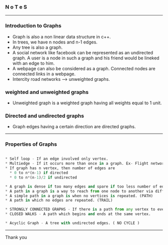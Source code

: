 ### N o T e S

---

### Introduction to Graphs

* Graph is also a non linear data structure in c++.
* In trees, we have n nodes and n-1 edges.
* Any tree is also a graph.
* A social network like facebook can be represented as an undirected graph. A user is a node in such a graph and his friend would be lineked with an edge to him.
* A webpage can also be considered as a graph. Connected nodes are connected links in a webpage.
* Intercity road networks --> unweighted graphs.

### weighted and unweighted graphs

* Unweighted graph is a weighted graph having all weights equal to 1 unit.

### Directed and undirected graphs

* Graph edges having a certain direction are directed graphs.

---

### Properties of Graphs 

```py

* Self loop - If an edge involved only vertex. 
* Multiedge - If it occurs more than once in a graph. Ex- Flight networks (arrival and departure) more than 1 flights running between 2 cities.
* If graph has n vertex, then number of edges are
  * 0 to n*(n-1) if directed 
  * 0 to n*(n-1)/2 if undirected
```

```py
* A graph is dense if too many edges and spare if too less number of edges.
* A path in a graph is a way to reach from one node to another via diffn set of nodes. (WALK)
* A simple path in a graph is when no vertices is repeated. (PATH)
* A path in which no edges are repeated. (TRAIL)

* STRONGLY CONNECTED GRAPHS - If there is a path from any vertex to every other vertex.
* CLOSED WALKS - A path which begins and ends at the same vertex.

* Acyclic Graph - A tree with undirected edges. ( NO CYCLE )
```

---

Thank you
